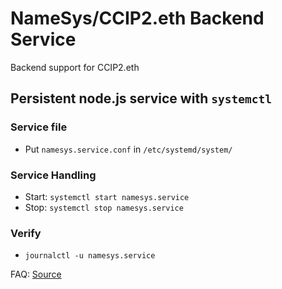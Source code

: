 # NameSys/CCIP2.eth Backend Service

Backend support for CCIP2.eth

## Persistent node.js service with `systemctl`

### Service file

- Put `namesys.service.conf` in `/etc/systemd/system/`

### Service Handling

- Start: `systemctl start namesys.service`
- Stop: `systemctl stop namesys.service`

### Verify

- `journalctl -u namesys.service`

FAQ: [Source](https://github.com/natancabral/run-nodejs-on-service-with-systemd-on-linux/)

